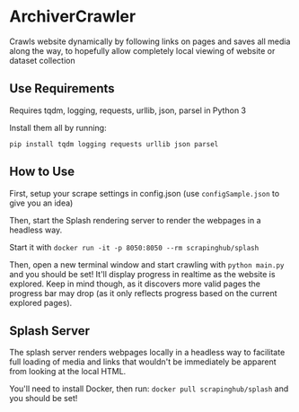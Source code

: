 # ArchiverCrawler
 Crawls website dynamically by following links on pages and saves all media along the way, to hopefully allow completely local viewing of website or dataset collection

## Use Requirements

 Requires tqdm, logging, requests, urllib, json, parsel in Python 3
 
 Install them all by running:
 
 `pip install tqdm logging requests urllib json parsel`

## How to Use

 First, setup your scrape settings in config.json (use `configSample.json` to give you an idea)
 
 Then, start the Splash rendering server to render the webpages in a headless way.

 Start it with `docker run -it -p 8050:8050 --rm scrapinghub/splash`

 Then, open a new terminal window and start crawling with `python main.py` and you should be set!
 It'll display progress in realtime as the website is explored. Keep in mind though, as it discovers more valid pages the progress bar may drop (as it only reflects progress based on the current explored pages).

## Splash Server

The splash server renders webpages locally in a headless way to facilitate full loading of media and links that wouldn't be immediately be apparent from looking at the local HTML.

You'll need to install Docker, then run: `docker pull scrapinghub/splash` and you should be set!


